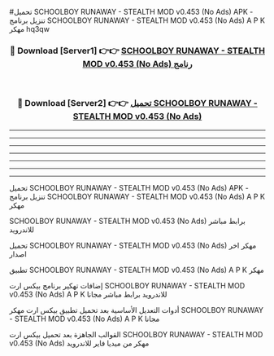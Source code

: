 #تحميل SCHOOLBOY RUNAWAY - STEALTH MOD v0.453 (No Ads)  APK - تنزيل برنامج SCHOOLBOY RUNAWAY - STEALTH MOD v0.453 (No Ads)  A P K مهكر hq3qw 



<div align="center">
<h3>🔴 Download [Server1] 👉👉 <a href="https://apkdownload10.web.app/?title=SCHOOLBOY RUNAWAY - STEALTH MOD v0.453 (No Ads) ">SCHOOLBOY RUNAWAY - STEALTH MOD v0.453 (No Ads)  رنامج</a></h3><br>

<h3>🔴 Download [Server2] 👉👉 <a href="https://apkdownload10.web.app/?title=SCHOOLBOY RUNAWAY - STEALTH MOD v0.453 (No Ads) ">تحميل SCHOOLBOY RUNAWAY - STEALTH MOD v0.453 (No Ads)  </a></h3>
</div>


----------------------------------------------------------

----------------------------------------------------------

----------------------------------------------------------

----------------------------------------------------------

----------------------------------------------------------

----------------------------------------------------------

----------------------------------------------------------

تحميل SCHOOLBOY RUNAWAY - STEALTH MOD v0.453 (No Ads)  APK - تنزيل برنامج SCHOOLBOY RUNAWAY - STEALTH MOD v0.453 (No Ads)  A P K مهكر

SCHOOLBOY RUNAWAY - STEALTH MOD v0.453 (No Ads)  برابط مباشر للاندرويد

تحميل SCHOOLBOY RUNAWAY - STEALTH MOD v0.453 (No Ads)  مهكر اخر اصدار

تطبيق SCHOOLBOY RUNAWAY - STEALTH MOD v0.453 (No Ads)  A P K مهكر

إضافات تهكير برنامج بيكس ارت SCHOOLBOY RUNAWAY - STEALTH MOD v0.453 (No Ads)  A P K للاندرويد برابط مباشر مجانا

أدوات التعديل الأساسية بعد تحميل تطبيق بيكس ارت مهكر SCHOOLBOY RUNAWAY - STEALTH MOD v0.453 (No Ads)  A P K مجانا

القوالب الجاهزة بعد تحميل بيكس ارت SCHOOLBOY RUNAWAY - STEALTH MOD v0.453 (No Ads)  مهكر من ميديا فاير للاندرويد


